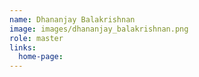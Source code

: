 ```yaml
---
name: Dhananjay Balakrishnan
image: images/dhananjay_balakrishnan.png
role: master
links:
  home-page: 
---
```


